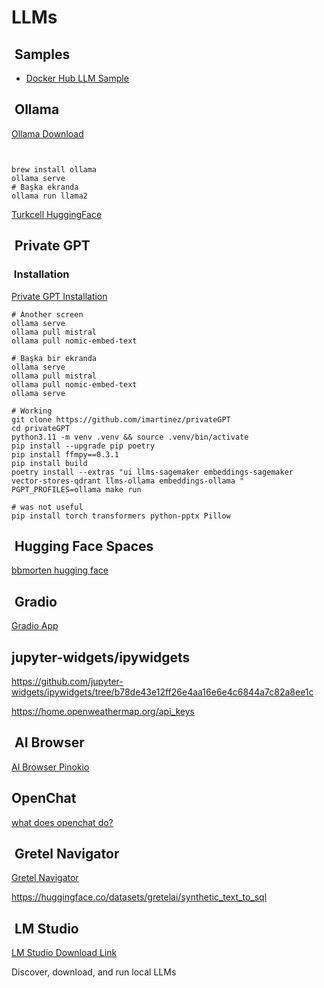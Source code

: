 # LLMs

##  Samples

- [Docker Hub LLM Sample](https://www.docker.com/blog/llm-docker-for-local-and-hugging-face-hosting/?_gl=1*1ysd21w*_ga*MTU0OTU4NTQyMi4xNzExMDk1MTY5*_ga_XJWPQMJYHQ*MTcxMTcwMTY3MS4zLjEuMTcxMTcwMTY3Mi41OS4wLjA.f)

##  Ollama

[Ollama Download](https://ollama.com/download)

```shell title='Instructions to run a model'


brew install ollama
ollama serve  
# Başka ekranda
ollama run llama2
```

[Turkcell HuggingFace](https://huggingface.co/TURKCELL)

##  Private GPT  

###  Installation

[Private GPT Installation](https://docs.privategpt.dev/installation/getting-started/installation)

```shell
# Another screen
ollama serve
ollama pull mistral
ollama pull nomic-embed-text
```

```shell
# Başka bir ekranda 
ollama serve
ollama pull mistral
ollama pull nomic-embed-text
ollama serve

# Working
git clone https://github.com/imartinez/privateGPT
cd privateGPT
python3.11 -m venv .venv && source .venv/bin/activate
pip install --upgrade pip poetry
pip install ffmpy==0.3.1
pip install build
poetry install --extras "ui llms-sagemaker embeddings-sagemaker vector-stores-qdrant llms-ollama embeddings-ollama "
PGPT_PROFILES=ollama make run

```

```shell
# was not useful
pip install torch transformers python-pptx Pillow

```

##  Hugging Face Spaces

[bbmorten hugging face](https://huggingface.co/bbmorten)

##  Gradio

[Gradio App](https://www.gradio.app/guides/gradio-and-llm-agents)

## jupyter-widgets/ipywidgets

<https://github.com/jupyter-widgets/ipywidgets/tree/b78de43e12ff26e4aa16e6e4c6844a7c82a8ee1c>

<https://home.openweathermap.org/api_keys>

##  AI Browser

[AI Browser Pinokio](https://pinokio.computer)

## OpenChat

[what does openchat do?](https://github.com/imoneoi/openchat)

##  Gretel Navigator

[Gretel Navigator](https://gretel.ai/navigator)

<https://huggingface.co/datasets/gretelai/synthetic_text_to_sql>

##  LM Studio

[LM Studio Download Link](https://lmstudio.ai)

Discover, download, and run local LLMs 


